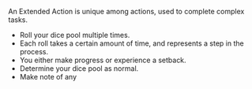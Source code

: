 An Extended Action is unique among actions, used to complete complex tasks.

- Roll your dice pool multiple times.
- Each roll takes a certain amount of time, and represents a step in the process.
- You either make progress or experience a setback.
- Determine your dice pool as normal.
- Make note of any 